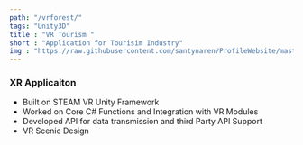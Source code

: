 ```yaml
---
path: "/vrforest/"
tags: "Unity3D"
title : "VR Tourism "
short : "Application for Tourisim Industry"
img : "https://raw.githubusercontent.com/santynaren/ProfileWebsite/master/vr.png"
---
```


### XR Applicaiton #

* Built on STEAM VR Unity Framework
* Worked on Core C# Functions and Integration with VR Modules
* Developed API for data transmission and third Party API Support
* VR Scenic Design